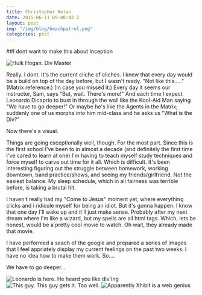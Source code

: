 ```yaml
---
title: Christopher Nolan
date: 2015-06-11 09:48:43 Z
layout: post
img: "/img/blog/beachpatrol.png"
categories: post
---
```


##I dont want to make this about Inception

![Hulk Hogan. Div Master](/img/blog/beachpatrol.png)

Really. I dont. It's the current cliche of cliches. I knew that every day would be a build on top of the day before, but I wasn't ready. "Not like this....." (Matrix reference.) (In case you missed it.) Every day it seems our instructor, Sam, says "But, wait. There's more!" And each time I expect Leonardo Dicaprio to bust in through the wall like the Kool-Aid Man saying "We have to go deeper!" Or maybe he's like the Agents in the Matrix; suddenly one of us morphs into him mid-class and he asks us "What is the Div?"

Now there's a visual.

Things are going exceptionally well, though. For the most part. Since this is the first school I've been to in almost a decade (and definitely the first time I've cared to learn at one) I'm having to teach myself study techniques and force myself to carve out time for it all. Which is difficult. It's been interesting figuring out the struggle between homework, working downtown, band practice/shows, and seeing my friends/girlfriend. Not the easiest balance. My sleep schedule, which in all fairness was terrible before, is taking a brutal hit. 

I haven't really had my "Come to Jesus" moment yet, where everything clicks and i ridicule myself for being an idiot. But it's gonna happen. I know that one day I'll wake up and it'll just make sense. Probably after my next dream where I'm like a wizard, but my spells are all html tags. Which, lets be honest, would be a pretty cool movie to watch. Oh wait, they already made that movie. 

I have performed a seach of the google and prepared a series of images that I feel appriately display my current feelings on the past two weeks. I have no idea how to make them work. So....

We have to go deeper...

![Leonardo is here. He heard you like div'ing](/img/blog/inception-xhibit.jpg)
![This guy. This guy gets it. Too well.](/img/blog/goat-ception.jpg)
![Apparently Xhibit is a web genius](/img/blog/yo-dawg.jpg)